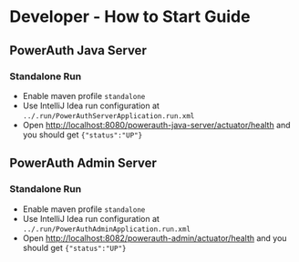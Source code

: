 # Developer - How to Start Guide


## PowerAuth Java Server


### Standalone Run

- Enable maven profile `standalone`
- Use IntelliJ Idea run configuration at `../.run/PowerAuthServerApplication.run.xml`
- Open [http://localhost:8080/powerauth-java-server/actuator/health](http://localhost:8080/powerauth-java-server/actuator/health) and you should get `{"status":"UP"}`


## PowerAuth Admin Server


### Standalone Run

- Enable maven profile `standalone`
- Use IntelliJ Idea run configuration at `../.run/PowerAuthAdminApplication.run.xml`
- Open [http://localhost:8082/powerauth-admin/actuator/health](http://localhost:8082/powerauth-admin/actuator/health) and you should get `{"status":"UP"}`
